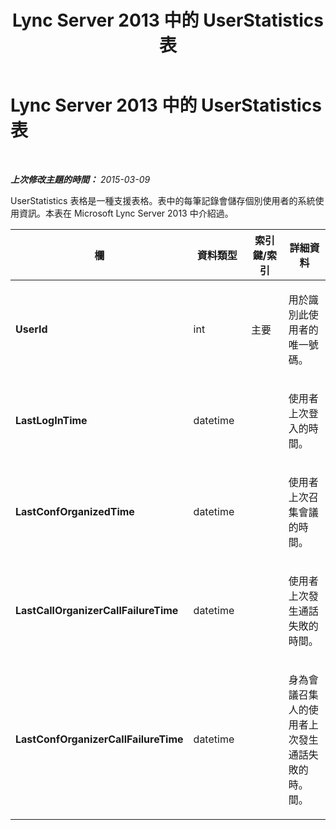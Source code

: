 ﻿---
title: Lync Server 2013 中的 UserStatistics 表
TOCTitle: Lync Server 2013 中的 UserStatistics 表
ms:assetid: cfaf803b-1679-4169-92d3-533fad3e56ed
ms:mtpsurl: https://technet.microsoft.com/zh-tw/library/JJ721893(v=OCS.15)
ms:contentKeyID: 49890323
ms.date: 08/24/2015
mtps_version: v=OCS.15
ms.translationtype: HT
---

# Lync Server 2013 中的 UserStatistics 表

 

_**上次修改主題的時間：** 2015-03-09_

UserStatistics 表格是一種支援表格。表中的每筆記錄會儲存個別使用者的系統使用資訊。本表在 Microsoft Lync Server 2013 中介紹過。


<table>
<colgroup>
<col style="width: 25%" />
<col style="width: 25%" />
<col style="width: 25%" />
<col style="width: 25%" />
</colgroup>
<thead>
<tr class="header">
<th>欄</th>
<th>資料類型</th>
<th>索引鍵/索引</th>
<th>詳細資料</th>
</tr>
</thead>
<tbody>
<tr class="odd">
<td><p><strong>UserId</strong></p></td>
<td><p>int</p></td>
<td><p>主要</p></td>
<td><p>用於識別此使用者的唯一號碼。</p></td>
</tr>
<tr class="even">
<td><p><strong>LastLogInTime</strong></p></td>
<td><p>datetime</p></td>
<td><p></p></td>
<td><p>使用者上次登入的時間。</p></td>
</tr>
<tr class="odd">
<td><p><strong>LastConfOrganizedTime</strong></p></td>
<td><p>datetime</p></td>
<td><p></p></td>
<td><p>使用者上次召集會議的時間。</p></td>
</tr>
<tr class="even">
<td><p><strong>LastCallOrganizerCallFailureTime</strong></p></td>
<td><p>datetime</p></td>
<td><p></p></td>
<td><p>使用者上次發生通話失敗的時間。</p></td>
</tr>
<tr class="odd">
<td><p><strong>LastConfOrganizerCallFailureTime</strong></p></td>
<td><p>datetime</p></td>
<td><p></p></td>
<td><p>身為會議召集人的使用者上次發生通話失敗的時。間。</p></td>
</tr>
</tbody>
</table>

